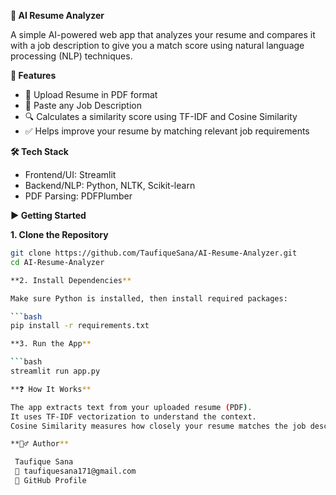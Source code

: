 **🧠 AI Resume Analyzer**

A simple AI-powered web app that analyzes your resume and compares it with a job description to give you a match score using natural language processing (NLP) techniques.

**🚀 Features**

- 📄 Upload Resume in PDF format
- 📝 Paste any Job Description
- 🔍 Calculates a similarity score using TF-IDF and Cosine Similarity
- ✅ Helps improve your resume by matching relevant job requirements

**🛠️ Tech Stack**

- Frontend/UI: Streamlit
- Backend/NLP: Python, NLTK, Scikit-learn
- PDF Parsing: PDFPlumber

**▶️ Getting Started**

**1. Clone the Repository**

```bash
git clone https://github.com/TaufiqueSana/AI-Resume-Analyzer.git
cd AI-Resume-Analyzer

**2. Install Dependencies**

Make sure Python is installed, then install required packages:

```bash
pip install -r requirements.txt

**3. Run the App**

```bash
streamlit run app.py

**❓ How It Works**

The app extracts text from your uploaded resume (PDF).
It uses TF-IDF vectorization to understand the context.
Cosine Similarity measures how closely your resume matches the job description.

**🙋‍♂️ Author**

 Taufique Sana
 📧 taufiquesana171@gmail.com
 🔗 GitHub Profile
